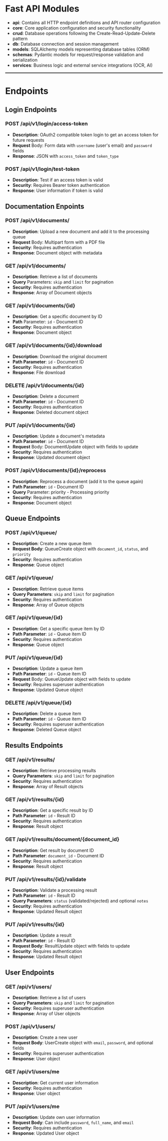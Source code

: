 # Fast API Modules
* __api__: Contains all HTTP endpoint definitions and API router configuration
* __core__: Core application configuration and security functionality
* __crud__: Database operations following the Create-Read-Update-Delete pattern
* __db__: Database connection and session management
* __models__: SQLAlchemy models representing database tables (ORM)
* __schemas__: Pydantic models for request/response validation and serialization
* __services__: Business logic and external service integrations (OCR, AI)

<hr style="height:4px; background:grey">

# Endpoints
## Login Endpoints

### POST /api/v1/login/access-token
* __Description__: OAuth2 compatible token login to get an access token for future requests
* __Request__ Body: Form data with `username` (user's email) and `password` fields
* __Response__: JSON with `access_token` and `token_type`


### POST /api/v1/login/test-token
* __Description__: Test if an access token is valid
* __Security__: Requires Bearer token authentication
* __Response__: User information if token is valid

## Documentation Enpoints

### POST /api/v1/documents/
* __Description__: Upload a new document and add it to the processing queue
* __Request__ Body: Multipart form with a PDF file
* __Security__: Requires authentication
* __Response__: Document object with metadata

### GET /api/v1/documents/
* __Description__: Retrieve a list of documents
* __Query__ Parameters: `skip` and `limit` for pagination
* __Security__: Requires authentication
* __Response__: Array of Document objects

### GET /api/v1/documents/{id}
* __Description__: Get a specific document by ID
* __Path__ Parameter: `id` - Document ID
* __Security__: Requires authentication
* __Response__: Document object

### GET /api/v1/documents/{id}/download
* __Description__: Download the original document
* __Path Parameter__: `id` - Document ID
* __Security__: Requires authentication
* __Response__: File download

### DELETE /api/v1/documents/{id}
* __Description__: Delete a document
* __Path Parameter__: `id` - Document ID
* __Security__: Requires authentication
* __Response__: Deleted document object

### PUT /api/v1/documents/{id}
* __Description__: Update a document's metadata
* __Path Parameter__: `id` - Document ID
* __Request__ Body: DocumentUpdate object with fields to update
* __Security__: Requires authentication
* __Response__: Updated document object

### POST /api/v1/documents/{id}/reprocess
* __Description__: Reprocess a document (add it to the queue again)
* __Path Parameter__: `id` - Document ID
* __Query__ Parameter: priority - Processing priority
* __Security__: Requires authentication
* __Response__: Document object

## Queue Endpoints

### POST /api/v1/queue/
* __Description__: Create a new queue item
* __Request Body__: QueueCreate object with `document_id`, `status`, and `priority`
* __Security__: Requires authentication
* __Response__: Queue object

### GET /api/v1/queue/
* __Description__: Retrieve queue items
* __Query Parameters__: `skip` and `limit` for pagination
* __Security__: Requires authentication
* __Response__: Array of Queue objects

### GET /api/v1/queue/{id}
* __Description__: Get a specific queue item by ID
* __Path Parameter__: `id` - Queue item ID
* __Security__: Requires authentication
* __Response__: Queue object

### PUT /api/v1/queue/{id}
* __Description__: Update a queue item
* __Path Parameter__: `id` - Queue item ID
* __Request__ Body: QueueUpdate object with fields to update
* __Security__: Requires superuser authentication
* __Response__: Updated Queue object

### DELETE /api/v1/queue/{id}
* __Description__: Delete a queue item
* __Path Parameter__: `id` - Queue item ID
* __Security__: Requires superuser authentication
* __Response__: Deleted Queue object


## Results Endpoints
### GET /api/v1/results/
* __Description__: Retrieve processing results
* __Query Parameters__: `skip` and `limit` for pagination
* __Security__: Requires authentication
* __Response__: Array of Result objects

### GET /api/v1/results/{id}
* __Description__: Get a specific result by ID
* __Path Parameter__: `id` - Result ID
* __Security__: Requires authentication
* __Response__: Result object

### GET /api/v1/results/document/{document_id}
* __Description__: Get result by document ID
* __Path Parameter__: `document_id` - Document ID
* __Security__: Requires authentication
* __Response__: Result object

### PUT /api/v1/results/{id}/validate
* __Description__: Validate a processing result
* __Path Parameter__: `id` - Result ID
* __Query Parameters__: `status` (validated/rejected) and optional `notes`
* __Security__: Requires authentication
* __Response__: Updated Result object

### PUT /api/v1/results/{id}
* __Description__: Update a result
* __Path Parameter__: `id` - Result ID
* __Request Body__: ResultUpdate object with fields to update
* __Security__: Requires authentication
* __Response__: Updated Result object

## User Endpoints
### GET /api/v1/users/
* __Description__: Retrieve a list of users
* __Query Parameters__: `skip` and `limit` for pagination
* __Security__: Requires superuser authentication
* __Response__: Array of User objects

### POST /api/v1/users/
* __Description__: Create a new user
* __Request Body__: UserCreate object with `email`, `password`, and optional fields
* __Security__: Requires superuser authentication
* __Response__: User object

### GET /api/v1/users/me
* __Description__: Get current user information
* __Security__: Requires authentication
* __Response__: User object

### PUT /api/v1/users/me
* __Description__: Update own user information
* __Request Body__: Can include `password`, `full_name`, and `email`
* __Security__: Requires authentication
* __Response__: Updated User object